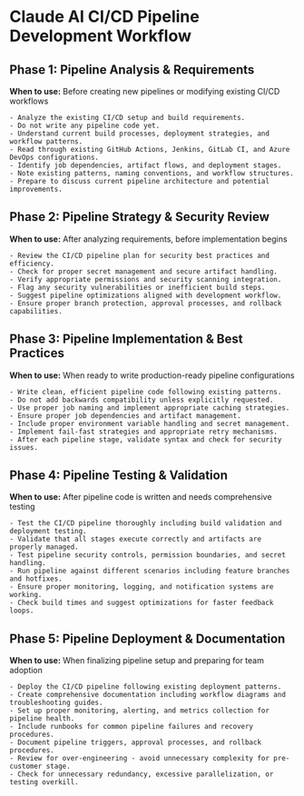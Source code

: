 # Claude AI CI/CD Pipeline Development Workflow

## Phase 1: Pipeline Analysis & Requirements
**When to use:** Before creating new pipelines or modifying existing CI/CD workflows

```
- Analyze the existing CI/CD setup and build requirements.
- Do not write any pipeline code yet.
- Understand current build processes, deployment strategies, and workflow patterns.
- Read through existing GitHub Actions, Jenkins, GitLab CI, and Azure DevOps configurations.
- Identify job dependencies, artifact flows, and deployment stages.
- Note existing patterns, naming conventions, and workflow structures.
- Prepare to discuss current pipeline architecture and potential improvements.
```

## Phase 2: Pipeline Strategy & Security Review
**When to use:** After analyzing requirements, before implementation begins

```
- Review the CI/CD pipeline plan for security best practices and efficiency.
- Check for proper secret management and secure artifact handling.
- Verify appropriate permissions and security scanning integration.
- Flag any security vulnerabilities or inefficient build steps.
- Suggest pipeline optimizations aligned with development workflow.
- Ensure proper branch protection, approval processes, and rollback capabilities.
```

## Phase 3: Pipeline Implementation & Best Practices
**When to use:** When ready to write production-ready pipeline configurations

```
- Write clean, efficient pipeline code following existing patterns.
- Do not add backwards compatibility unless explicitly requested.
- Use proper job naming and implement appropriate caching strategies.
- Ensure proper job dependencies and artifact management.
- Include proper environment variable handling and secret management.
- Implement fail-fast strategies and appropriate retry mechanisms.
- After each pipeline stage, validate syntax and check for security issues.
```

## Phase 4: Pipeline Testing & Validation
**When to use:** After pipeline code is written and needs comprehensive testing

```
- Test the CI/CD pipeline thoroughly including build validation and deployment testing.
- Validate that all stages execute correctly and artifacts are properly managed.
- Test pipeline security controls, permission boundaries, and secret handling.
- Run pipeline against different scenarios including feature branches and hotfixes.
- Ensure proper monitoring, logging, and notification systems are working.
- Check build times and suggest optimizations for faster feedback loops.
```

## Phase 5: Pipeline Deployment & Documentation  
**When to use:** When finalizing pipeline setup and preparing for team adoption

```
- Deploy the CI/CD pipeline following existing deployment patterns.
- Create comprehensive documentation including workflow diagrams and troubleshooting guides.
- Set up proper monitoring, alerting, and metrics collection for pipeline health.
- Include runbooks for common pipeline failures and recovery procedures.
- Document pipeline triggers, approval processes, and rollback procedures.
- Review for over-engineering - avoid unnecessary complexity for pre-customer stage.
- Check for unnecessary redundancy, excessive parallelization, or testing overkill.
```